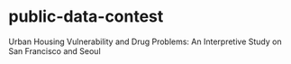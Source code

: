 # public-data-contest
Urban Housing Vulnerability and Drug Problems: An Interpretive Study on San Francisco and Seoul
